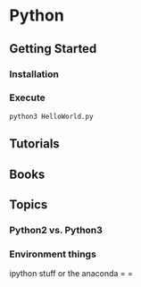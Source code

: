 # Python

## Getting Started

### Installation

### Execute

`python3 HelloWorld.py`

## Tutorials

## Books

## Topics

### Python2 vs. Python3

### Environment things

ipython stuff or the anaconda = =

